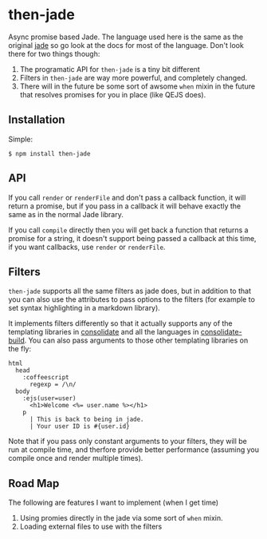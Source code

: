 # then-jade

  Async promise based Jade.  The language used here is the same as the original [jade](https://github.com/visionmedia/jade) so go look at the docs for most of the language.  Don't look there for two things though:

  1. The programatic API for `then-jade` is a tiny bit different
  2. Filters in `then-jade` are way more powerful, and completely changed.
  3. There will in the future be some sort of awsome `when` mixin in the future that resolves promises for you in place (like QEJS does).

## Installation

  Simple:

    $ npm install then-jade

## API

  If you call `render` or `renderFile` and don't pass a callback function, it will return a promise, but if you pass in a callback it will behave exactly the same as in the normal Jade library.

  If you call `compile` directly then you will get back a function that returns a promise for a string, it doesn't support being passed a callback at this time, if you want callbacks, use `render` or `renderFile`.

## Filters

  `then-jade` supports all the same filters as jade does, but in addition to that you can also use the attributes to pass options to the filters (for example to set syntax highlighting in a markdown library).

  It implements filters differently so that it actually supports any of the templating libraries in [consolidate](https://github.com/visionmedia/consolidate.js) and all the languages in [consolidate-build](https://github.com/ForbesLindesay/consolidate-build).  You can also pass arguments to those other templating libraries on the fly:

```jade
html
  head
    :coffeescript
      regexp = /\n/
  body
    :ejs(user=user)
      <h1>Welcome <%= user.name %></h1>
    p
      | This is back to being in jade.
      | Your user ID is #{user.id}
```

  Note that if you pass only constant arguments to your filters, they will be run at compile time, and therfore provide better performance (assuming you compile once and render multiple times).

## Road Map

  The following are features I want to implement (when I get time)

   1. Using promies directly in the jade via some sort of `when` mixin.
   2. Loading external files to use with the filters
